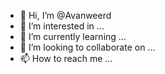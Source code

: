- 👋 Hi, I’m @Avanweerd
- 👀 I’m interested in ...
- 🌱 I’m currently learning ...
- 💞️ I’m looking to collaborate on ...
- 📫 How to reach me ...

<!---
Avanweerd/Avanweerd is a ✨ special ✨ repository because its `README.md` (this file) appears on your GitHub profile.
You can click the Preview link to take a look at your changes.
--->
